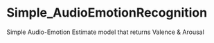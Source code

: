 # Simple_AudioEmotionRecognition
Simple Audio-Emotion Estimate model that returns Valence &amp; Arousal
